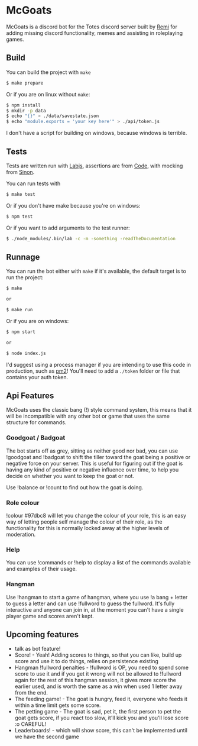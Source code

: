 # McGoats

McGoats is a discord bot for the Totes discord server built by [Remi](https://www.twitter.com/ctrlaltcookie) for adding missing discord functionality, memes and assisting in roleplaying games.

## Build

You can build the project with `make`

```bash
$ make prepare
```

Or if you are on linux without `make`:

```bash
$ npm install
$ mkdir -p data
$ echo "{}" > ./data/savestate.json
$ echo "module.exports = 'your key here'" > ./api/token.js
```

I don't have a script for building on windows, because windows is terrible.

## Tests

Tests are written run with [Labjs](https://github.com/hapijs/lab), assertions are from [Code](https://github.com/hapijs/code), with mocking from [Sinon](https://sinonjs.org/).

You can run tests with

```bash
$ make test
```

Or if you don't have make because you're on windows:

```bash
$ npm test
```

Or if you want to add arguments to the test runner:

```bash
$ ./node_modules/.bin/lab -c -m -something -readTheDocumentation
```

## Runnage

You can run the bot either with `make` if it's available, the default target is to run the project:

```bash
$ make

or

$ make run
```

Or if you are on windows:

```bash
$ npm start

or

$ node index.js
```

I'd suggest using a process manager if you are intending to use this code in production, such as [pm2](https://www.npmjs.com/package/pm2)! You'll need to add a `./token` folder or file that contains your auth token.

## Api Features

McGoats uses the classic bang (!) style command system, this means that it will be incompatible with any other bot or game that uses the same structure for commands.

### Goodgoat / Badgoat

The bot starts off as grey, sitting as neither good nor bad, you can use !goodgoat and !badgoat to shift the tiller toward the goat being a positive or negative force on your server. This is useful for figuring out if the goat is having any kind of positive or negative influence over time, to help you decide on whether you want to keep the goat or not.

Use !balance or !count to find out how the goat is doing.

### Role colour

!colour #97dbc8 will let you change the colour of your role, this is an easy way of letting people self manage the colour of their role, as the functionality for this is normally locked away at the higher levels of moderation.

### Help

You can use !commands or !help to display a list of the commands available and examples of their usage.

### Hangman

Use !hangman to start a game of hangman, where you use !a bang + letter to guess a letter and can use !fullword to guess the fullword. It's fully interactive and anyone can join in, at the moment you can't have a single player game and scores aren't kept.

## Upcoming features

* talk as bot feature!
* Score! - Yeah! Adding scores to things, so that you can like, build up score and use it to do things, relies on persistence existing
* Hangman !fullword penalties - !fullword is OP, you need to spend some score to use it and if you get it wrong will not be allowed to !fullword again for the rest of this hangman session, it gives more score the earlier used, and is worth the same as a win when used 1 letter away from the end.
* The feeding game! - The goat is hungry, feed it, everyone who feeds it within a time limit gets some score.
* The petting game - The goat is sad, pet it, the first person to pet the goat gets score, if you react too slow, it'll kick you and you'll lose score :o CAREFUL!
* Leaderboards! - which will show score, this can't be implemented until we have the second game
